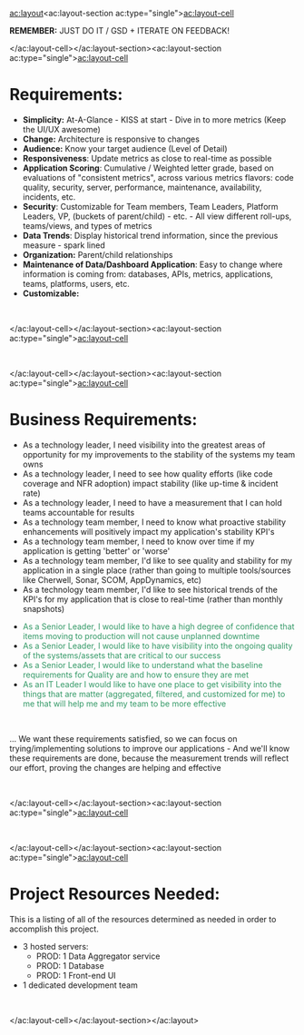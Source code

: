 <ac:layout><ac:layout-section ac:type="single"><ac:layout-cell><p><strong>REMEMBER:</strong> JUST DO IT / GSD + ITERATE ON FEEDBACK!</p></ac:layout-cell></ac:layout-section><ac:layout-section ac:type="single"><ac:layout-cell><h1 class="p1">Requirements:</h1><ul><li class="p2"><strong>Simplicity:</strong> At-A-Glance - KISS at start - Dive in to more metrics (Keep the UI/UX awesome)</li><li class="p2"><strong>Change:</strong> Architecture is responsive to changes</li><li class="p2"><strong>Audience:</strong> Know your target audience (Level of Detail)</li><li class="p2"><strong>Responsiveness</strong>: Update metrics as close to real-time as possible</li><li class="p2"><strong>Application Scoring</strong>: Cumulative / Weighted letter grade, based on evaluations of &quot;consistent metrics&quot;, across various metrics flavors: code quality, security, server, performance, maintenance, availability, incidents, etc.</li><li class="p2"><strong>Security</strong>:&nbsp;Customizable for Team members, Team Leaders, Platform Leaders, VP, (buckets of parent/child) - etc. - All view different roll-ups, teams/views, and types of metrics</li><li class="p2"><strong>Data Trends</strong>: Display historical trend information, since the previous measure - spark lined</li><li class="p2"><strong>Organization:</strong> Parent/child relationships</li><li><strong>Maintenance of Data/Dashboard Application</strong>: Easy to change where information is coming from: databases, APIs, metrics, applications, teams, platforms, users, etc.</li><li><strong>Customizable:&nbsp;</strong></li></ul><p class="p2">&nbsp;</p></ac:layout-cell></ac:layout-section><ac:layout-section ac:type="single"><ac:layout-cell><p>&nbsp;</p></ac:layout-cell></ac:layout-section><ac:layout-section ac:type="single"><ac:layout-cell><h1>Business Requirements:</h1><ul><li>As a technology leader, I need visibility into the greatest areas of opportunity for my improvements to the stability of the systems my team owns</li><li>As a technology leader, I need to see how quality efforts (like code coverage and NFR adoption) impact stability (like up-time &amp; incident rate)&nbsp;</li><li>As a technology leader, I need to have a measurement that I can hold teams accountable for results</li><li>As a technology team member, I need to know what proactive stability enhancements will positively impact my application's stability KPI's</li><li>As a technology team member, I need to know over time if my application is getting 'better' or 'worse'</li><li>As a technology team member, I'd like to see quality and stability for my application in a single place (rather than going to multiple tools/sources like Cherwell, Sonar, SCOM, AppDynamics, etc)</li><li>As a technology team member, I'd like to see historical trends of the KPI's for my application that is close to real-time (rather than monthly snapshots)</li></ul><ul><li><span style="color: rgb(51,153,102);">As a Senior Leader, I would like to have a high degree of confidence that items moving to production will not cause unplanned downtime</span></li><li><span style="color: rgb(51,153,102);">As a Senior Leader, I would like to have visibility into the ongoing quality of the systems/assets&nbsp;that are critical to our success</span></li><li><span style="color: rgb(51,153,102);">As a Senior Leader, I would like to understand what the baseline requirements for Quality are and how to ensure they are met</span></li><li><span style="color: rgb(51,153,102);">As an IT Leader I would like to have one place to get visibility into the things that are matter (aggregated, filtered, and customized for me)&nbsp;to me that will&nbsp;help me and my team&nbsp;to be more effective</span></li></ul><p><span style="color: rgb(51,153,102);"><br></span></p><p>... We want these requirements satisfied, so we can focus on trying/implementing solutions to improve our applications - And we'll know these requirements are done, because the measurement trends will reflect our effort, proving the changes are helping and effective</p><p><span style="color: rgb(51,153,102);"><br></span></p></ac:layout-cell></ac:layout-section><ac:layout-section ac:type="single"><ac:layout-cell><p>&nbsp;</p></ac:layout-cell></ac:layout-section><ac:layout-section ac:type="single"><ac:layout-cell><h1>Project Resources Needed:</h1><p>This is a listing of all of the resources determined as needed in order to accomplish this project.</p><ul><li>3 hosted servers:&nbsp;<ul><li>PROD: 1 Data Aggregator service</li><li>PROD: 1 Database</li><li>PROD: 1 Front-end UI</li></ul></li><li>1 dedicated development team</li></ul><p>&nbsp;</p></ac:layout-cell></ac:layout-section></ac:layout>